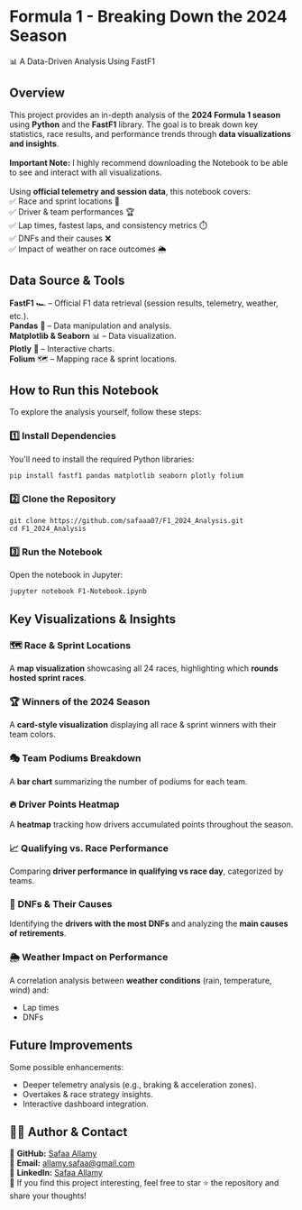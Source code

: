 # Formula 1 - Breaking Down the 2024 Season
📊 A Data-Driven Analysis Using FastF1

## Overview
This project provides an in-depth analysis of the **2024 Formula 1 season** using **Python** and the **FastF1** library. The goal is to break down key statistics, race results, and performance trends through **data visualizations and insights**.<br>
<br>**Important Note:** I highly recommend downloading the Notebook to be able to see and interact with all visualizations.<br>
<br>Using **official telemetry and session data**, this notebook covers:<br>
✅ Race and sprint locations 📍<br>
✅ Driver & team performances 🏆<br>
✅ Lap times, fastest laps, and consistency metrics ⏱️<br>
✅ DNFs and their causes ❌<br>
✅ Impact of weather on race outcomes 🌦️<br>

## Data Source & Tools
**FastF1** 🏎️ – Official F1 data retrieval (session results, telemetry, weather, etc.).<br>
**Pandas** 🐍 – Data manipulation and analysis.<br>
**Matplotlib & Seaborn** 📊 – Data visualization.<br>
**Plotly** 🎨 – Interactive charts.<br>
**Folium** 🗺️ – Mapping race & sprint locations.

## How to Run this Notebook
To explore the analysis yourself, follow these steps:

### 1️⃣ Install Dependencies
You'll need to install the required Python libraries:
```
pip install fastf1 pandas matplotlib seaborn plotly folium
```

### 2️⃣ Clone the Repository
```
git clone https://github.com/safaaa07/F1_2024_Analysis.git
cd F1_2024_Analysis
```

### 3️⃣ Run the Notebook
Open the notebook in Jupyter:
```
jupyter notebook F1-Notebook.ipynb
```

## Key Visualizations & Insights

### 🗺️ Race & Sprint Locations
A **map visualization** showcasing all 24 races, highlighting which **rounds hosted sprint races**.

### 🏆 Winners of the 2024 Season
A **card-style visualization** displaying all race & sprint winners with their team colors.

### 🎭 Team Podiums Breakdown
A **bar chart** summarizing the number of podiums for each team.

### 🔥 Driver Points Heatmap
A **heatmap** tracking how drivers accumulated points throughout the season.

### 📈 Qualifying vs. Race Performance
Comparing **driver performance in qualifying vs race day**, categorized by teams.

### 🚨 DNFs & Their Causes
Identifying the **drivers with the most DNFs** and analyzing the **main causes of retirements**.

### 🌦️ Weather Impact on Performance
A correlation analysis between **weather conditions** (rain, temperature, wind) and:
- Lap times
- DNFs

## Future Improvements
Some possible enhancements:
- Deeper telemetry analysis (e.g., braking & acceleration zones).
- Overtakes & race strategy insights.
- Interactive dashboard integration.

## 👩‍💻 Author & Contact
🔗 **GitHub:** [Safaa Allamy](https://github.com/safaaa07)<br>
📧 **Email:** [allamy.safaa@gmail.com](mailto:allamy.safaa@gmail.com)<br>
💼 **LinkedIn:** [Safaa Allamy](https://www.linkedin.com/in/safaa-allamy/)<br>
🚀 If you find this project interesting, feel free to star ⭐ the repository and share your thoughts!
